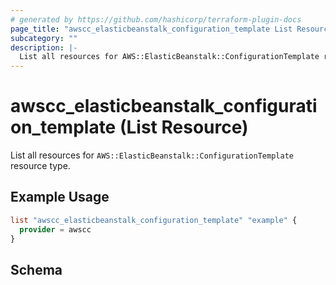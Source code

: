 ```yaml
---
# generated by https://github.com/hashicorp/terraform-plugin-docs
page_title: "awscc_elasticbeanstalk_configuration_template List Resource - terraform-provider-awscc"
subcategory: ""
description: |-
  List all resources for AWS::ElasticBeanstalk::ConfigurationTemplate resource type.
---
```


# awscc_elasticbeanstalk_configuration_template (List Resource)

List all resources for `AWS::ElasticBeanstalk::ConfigurationTemplate` resource type.

## Example Usage

```terraform
list "awscc_elasticbeanstalk_configuration_template" "example" {
  provider = awscc
}
```

<!-- schema generated by tfplugindocs -->
## Schema
